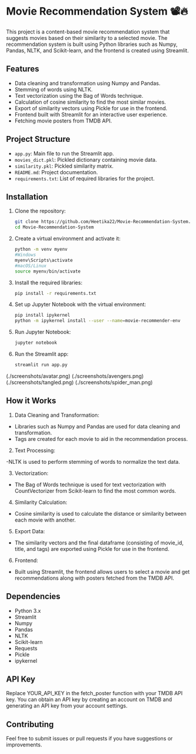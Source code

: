 # Movie Recommendation System 📽️🔥

This project is a content-based movie recommendation system that suggests movies based on their similarity to a selected movie. The recommendation system is built using Python libraries such as Numpy, Pandas, NLTK, and Scikit-learn, and the frontend is created using Streamlit.

## Features

- Data cleaning and transformation using Numpy and Pandas.
- Stemming of words using NLTK.
- Text vectorization using the Bag of Words technique.
- Calculation of cosine similarity to find the most similar movies.
- Export of similarity vectors using Pickle for use in the frontend.
- Frontend built with Streamlit for an interactive user experience.
- Fetching movie posters from TMDB API.

## Project Structure

- `app.py`: Main file to run the Streamlit app.
- `movies_dict.pkl`: Pickled dictionary containing movie data.
- `similarity.pkl`: Pickled similarity matrix.
- `README.md`: Project documentation.
- `requirements.txt`: List of required libraries for the project.

## Installation

1. Clone the repository:
   ```bash
   git clone https://github.com/Heetika22/Movie-Recommendation-System.git
   cd Movie-Recommendation-System
   ```
2. Create a virtual environment and activate it:
   ```bash
   python -m venv myenv
   #Windows
   myenv\Scripts\activate
   #macOS/Linux
   source myenv/bin/activate
   ```
3. Install the required libraries:
   ```bash
   pip install -r requirements.txt
   ```
4. Set up Jupyter Notebook with the virtual environment:
   ```bash
   pip install ipykernel
   python -m ipykernel install --user --name=movie-recommender-env
   ```
5. Run Jupyter Notebook:
   ```bash
   jupyter notebook
   ```
6. Run the Streamlit app:
   ```bash
   streamlit run app.py
   ```
(./screenshots/avatar.png)
(./screenshots/avengers.png)
(./screenshots/tangled.png)
(./screenshots/spider_man.png)


## How it Works

1. Data Cleaning and Transformation:

- Libraries such as Numpy and Pandas are used for data cleaning and transformation.
- Tags are created for each movie to aid in the recommendation process.
  
2. Text Processing:

-NLTK is used to perform stemming of words to normalize the text data.

3. Vectorization:

- The Bag of Words technique is used for text vectorization with CountVectorizer from Scikit-learn to find the most common words.
  
4. Similarity Calculation:

- Cosine similarity is used to calculate the distance or similarity between each movie with another.

5. Export Data:

- The similarity vectors and the final dataframe (consisting of movie_id, title, and tags) are exported using Pickle for use in the frontend.

6. Frontend:

- Built using Streamlit, the frontend allows users to select a movie and get recommendations along with posters fetched from the TMDB API.

## Dependencies

- Python 3.x
- Streamlit
- Numpy
- Pandas
- NLTK
- Scikit-learn
- Requests
- Pickle
- ipykernel

## API Key

Replace YOUR_API_KEY in the fetch_poster function with your TMDB API key. You can obtain an API key by creating an account on TMDB and generating an API key from your account settings.

## Contributing

Feel free to submit issues or pull requests if you have suggestions or improvements.
